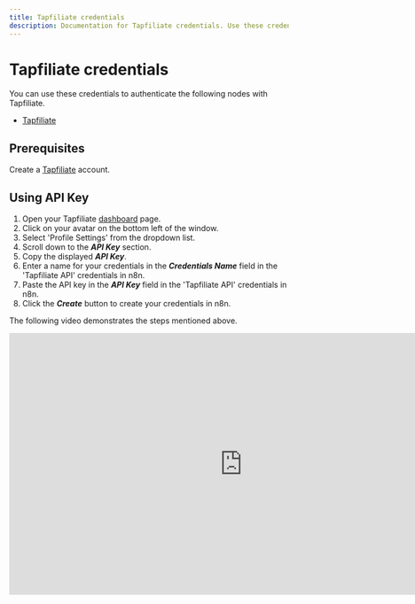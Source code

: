 ```yaml
---
title: Tapfiliate credentials
description: Documentation for Tapfiliate credentials. Use these credentials to authenticate Tapfiliate in n8n, a workflow automation platform.
---
```


# Tapfiliate credentials

You can use these credentials to authenticate the following nodes with Tapfiliate.

- [Tapfiliate](/integrations/builtin/app-nodes/n8n-nodes-base.tapfiliate/)

## Prerequisites

Create a [Tapfiliate](https://tapfiliate.com/) account.

## Using API Key

1. Open your Tapfiliate [dashboard](https://app.tapfiliate.com/dashboard/) page.
2. Click on your avatar on the bottom left of the window.
3. Select 'Profile Settings' from the dropdown list.
4. Scroll down to the ***API Key*** section.
5. Copy the displayed ***API Key***.
6. Enter a name for your credentials in the ***Credentials Name*** field in the 'Tapfiliate API' credentials in n8n.
7. Paste the API key in the ***API Key*** field in the 'Tapfiliate API' credentials in n8n.
8. Click the ***Create*** button to create your credentials in n8n.

The following video demonstrates the steps mentioned above.

<div class="video-container">
<iframe width="840" height="472.5" src="https://www.youtube.com/embed/xc8y_ieaepk" frameborder="0" allow="accelerometer; autoplay; clipboard-write; encrypted-media; gyroscope; picture-in-picture" allowfullscreen></iframe>
</div>

